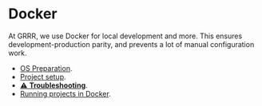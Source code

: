 # Docker

At GRRR, we use Docker for local development and more. This ensures development-production parity, and prevents a lot of manual configuration work.

- [OS Preparation](os-setup/README.md).
- [Project setup](project-setup/README.md).
- [⚠️ **Troubleshooting**](troubleshooting/README.md).
- [Running projects in Docker](running/README.md).
